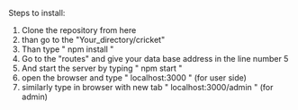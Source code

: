 Steps to install:

1. Clone the repository from here
2. than go to the "Your_directory/cricket"
3. Than type " npm install  "
4. Go to the "routes" and give your data base address in the line number 5
5. And start the server by typing " npm start "
6. open the browser and type " localhost:3000 " (for user side)
7. similarly type in browser with new tab " localhost:3000/admin " (for admin)
